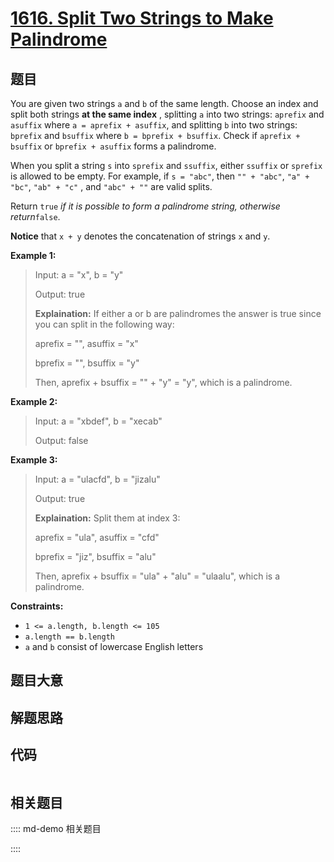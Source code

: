 # [1616. Split Two Strings to Make Palindrome](https://leetcode.com/problems/split-two-strings-to-make-palindrome)

## 题目

You are given two strings `a` and `b` of the same length. Choose an index and
split both strings **at the same index** , splitting `a` into two strings:
`aprefix` and `asuffix` where `a = aprefix + asuffix`, and splitting `b` into
two strings: `bprefix` and `bsuffix` where `b = bprefix + bsuffix`. Check if
`aprefix + bsuffix` or `bprefix + asuffix` forms a palindrome.

When you split a string `s` into `sprefix` and `ssuffix`, either `ssuffix` or
`sprefix` is allowed to be empty. For example, if `s = "abc"`, then `"" +
"abc"`, `"a" + "bc"`, `"ab" + "c"` , and `"abc" + ""` are valid splits.

Return `true` _if it is possible to form_ _a palindrome string, otherwise
return_`false`.

**Notice** that `x + y` denotes the concatenation of strings `x` and `y`.



**Example 1:**

> Input: a = "x", b = "y"
> 
> Output: true
> 
> **Explaination:** If either a or b are palindromes the answer is true since you can split in the following way:
> 
> aprefix = "", asuffix = "x"
> 
> bprefix = "", bsuffix = "y"
> 
> Then, aprefix + bsuffix = "" + "y" = "y", which is a palindrome.

**Example 2:**

> Input: a = "xbdef", b = "xecab"
> 
> Output: false

**Example 3:**

> Input: a = "ulacfd", b = "jizalu"
> 
> Output: true
> 
> **Explaination:** Split them at index 3:
> 
> aprefix = "ula", asuffix = "cfd"
> 
> bprefix = "jiz", bsuffix = "alu"
> 
> Then, aprefix + bsuffix = "ula" + "alu" = "ulaalu", which is a palindrome.

**Constraints:**

  * `1 <= a.length, b.length <= 105`
  * `a.length == b.length`
  * `a` and `b` consist of lowercase English letters


## 题目大意

## 解题思路

## 代码

```javascript

```

## 相关题目

:::: md-demo 相关题目

::::
